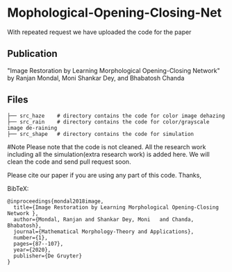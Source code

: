 # Mophological-Opening-Closing-Net


With repeated request we have uploaded the code for the paper 
## Publication
"Image Restoration by Learning Morphological Opening-Closing Network" by Ranjan Mondal, Moni Shankar Dey,  and Bhabatosh Chanda
 

## Files
```
├── src_haze    # directory contains the code for color image dehazing 
├── src_rain    # directory contains the code for color/grayscale image de-raining  
├── src_shape   # directory contains the code for simulation 
```


 
 
#Note
Please note that the code is not cleaned. All the research work including all the simulation(extra research work) is added here. We will 
clean the code and send pull request soon.




Please cite our paper if you are using any part of this code.
Thanks,

BibTeX:
```
@inproceedings{mondal2018image,
  title={Image Restoration by Learning Morphological Opening-Closing Network },
  author={Mondal, Ranjan and Shankar Dey, Moni   and Chanda, Bhabatosh},
  journal={Mathematical Morphology-Theory and Applications},
  number={1},
  pages={87--107},
  year={2020},
  publisher={De Gruyter}
}
```
